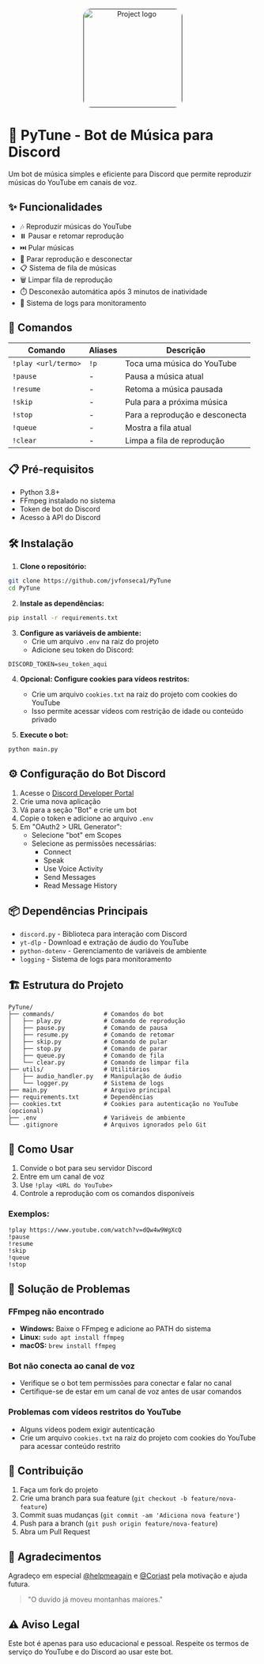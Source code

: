 <p align="center">
    <a href="" rel="noopener">
    <img width=200px height=200px src="https://i.imgur.com/XEtKsqS.png" alt="Project logo" style="border-radius: 15px"></a>
</p>

# 🎵 PyTune - Bot de Música para Discord

Um bot de música simples e eficiente para Discord que permite reproduzir músicas do YouTube em canais de voz.

## ✨ Funcionalidades

- 🎶 Reproduzir músicas do YouTube
- ⏸️ Pausar e retomar reprodução
- ⏭️ Pular músicas
- 🛑 Parar reprodução e desconectar
- 📋 Sistema de fila de músicas
- 🗑️ Limpar fila de reprodução
- ⏱️ Desconexão automática após 3 minutos de inatividade
- 📝 Sistema de logs para monitoramento

## 🚀 Comandos

| Comando | Aliases | Descrição |
|---------|---------|-----------|
| `!play <url/termo>` | `!p` | Toca uma música do YouTube |
| `!pause` | - | Pausa a música atual |
| `!resume` | - | Retoma a música pausada |
| `!skip` | - | Pula para a próxima música |
| `!stop` | - | Para a reprodução e desconecta |
| `!queue` | - | Mostra a fila atual |
| `!clear` | - | Limpa a fila de reprodução |

## 📋 Pré-requisitos

- Python 3.8+
- FFmpeg instalado no sistema
- Token de bot do Discord
- Acesso à API do Discord

## 🛠️ Instalação

1. **Clone o repositório:**
```bash
git clone https://github.com/jvfonseca1/PyTune
cd PyTune
```

2. **Instale as dependências:**
```bash
pip install -r requirements.txt
```

3. **Configure as variáveis de ambiente:**
   - Crie um arquivo `.env` na raiz do projeto
   - Adicione seu token do Discord:
```env
DISCORD_TOKEN=seu_token_aqui
```

4. **Opcional: Configure cookies para vídeos restritos:**
   - Crie um arquivo `cookies.txt` na raiz do projeto com cookies do YouTube
   - Isso permite acessar vídeos com restrição de idade ou conteúdo privado

5. **Execute o bot:**
```bash
python main.py
```

## ⚙️ Configuração do Bot Discord

1. Acesse o [Discord Developer Portal](https://discord.com/developers/applications)
2. Crie uma nova aplicação
3. Vá para a seção "Bot" e crie um bot
4. Copie o token e adicione ao arquivo `.env`
5. Em "OAuth2 > URL Generator":
   - Selecione "bot" em Scopes
   - Selecione as permissões necessárias:
     - Connect
     - Speak
     - Use Voice Activity
     - Send Messages
     - Read Message History

## 📦 Dependências Principais

- `discord.py` - Biblioteca para interação com Discord
- `yt-dlp` - Download e extração de áudio do YouTube
- `python-dotenv` - Gerenciamento de variáveis de ambiente
- `logging` - Sistema de logs para monitoramento

## 🏗️ Estrutura do Projeto

```
PyTune/
├── commands/              # Comandos do bot
│   ├── play.py            # Comando de reprodução
│   ├── pause.py           # Comando de pausa
│   ├── resume.py          # Comando de retomar
│   ├── skip.py            # Comando de pular
│   ├── stop.py            # Comando de parar
│   ├── queue.py           # Comando de fila
│   └── clear.py           # Comando de limpar fila
├── utils/                 # Utilitários
│   ├── audio_handler.py   # Manipulação de áudio
│   └── logger.py          # Sistema de logs
├── main.py                # Arquivo principal
├── requirements.txt       # Dependências
├── cookies.txt            # Cookies para autenticação no YouTube (opcional)
├── .env                   # Variáveis de ambiente
└── .gitignore             # Arquivos ignorados pelo Git
```

## 🎯 Como Usar

1. Convide o bot para seu servidor Discord
2. Entre em um canal de voz
3. Use `!play <URL do YouTube>`
4. Controle a reprodução com os comandos disponíveis

### Exemplos:
```
!play https://www.youtube.com/watch?v=dQw4w9WgXcQ
!pause
!resume
!skip
!queue
!stop
```

## 🔧 Solução de Problemas

### FFmpeg não encontrado
- **Windows:** Baixe o FFmpeg e adicione ao PATH do sistema
- **Linux:** `sudo apt install ffmpeg`
- **macOS:** `brew install ffmpeg`

### Bot não conecta ao canal de voz
- Verifique se o bot tem permissões para conectar e falar no canal
- Certifique-se de estar em um canal de voz antes de usar comandos

### Problemas com vídeos restritos do YouTube
- Alguns vídeos podem exigir autenticação
- Crie um arquivo `cookies.txt` na raiz do projeto com cookies do YouTube para acessar conteúdo restrito

## 🤝 Contribuição

1. Faça um fork do projeto
2. Crie uma branch para sua feature (`git checkout -b feature/nova-feature`)
3. Commit suas mudanças (`git commit -am 'Adiciona nova feature'`)
4. Push para a branch (`git push origin feature/nova-feature`)
5. Abra um Pull Request

## 🎉 Agradecimentos
Agradeço em especial [@helpmeagain](https://github.com/helpmeagain) e [@Coriast](https://github.com/Coriast) pela motivação e ajuda futura. 
>"O duvido já moveu montanhas maiores."

## ⚠️ Aviso Legal

Este bot é apenas para uso educacional e pessoal. Respeite os termos de serviço do YouTube e do Discord ao usar este bot.
